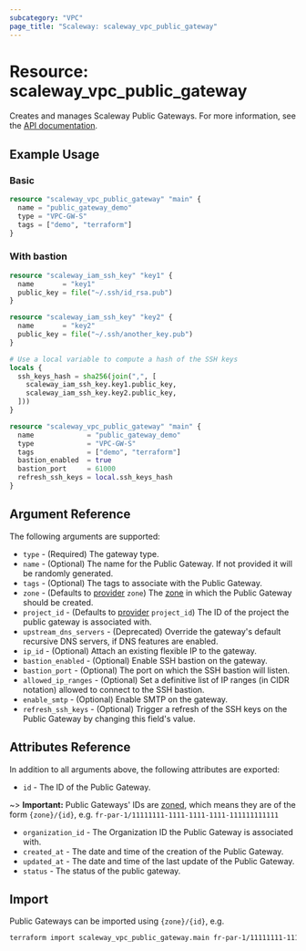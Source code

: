 ```yaml
---
subcategory: "VPC"
page_title: "Scaleway: scaleway_vpc_public_gateway"
---
```


# Resource: scaleway_vpc_public_gateway

Creates and manages Scaleway Public Gateways.
For more information, see the [API documentation](https://www.scaleway.com/en/developers/api/public-gateway).

## Example Usage

### Basic

```terraform
resource "scaleway_vpc_public_gateway" "main" {
  name = "public_gateway_demo"
  type = "VPC-GW-S"
  tags = ["demo", "terraform"]
}
```

### With bastion

```terraform
resource "scaleway_iam_ssh_key" "key1" {
  name       = "key1"
  public_key = file("~/.ssh/id_rsa.pub")
}

resource "scaleway_iam_ssh_key" "key2" {
  name       = "key2"
  public_key = file("~/.ssh/another_key.pub")
}

# Use a local variable to compute a hash of the SSH keys
locals {
  ssh_keys_hash = sha256(join(",", [
    scaleway_iam_ssh_key.key1.public_key,
    scaleway_iam_ssh_key.key2.public_key,
  ]))
}

resource "scaleway_vpc_public_gateway" "main" {
  name             = "public_gateway_demo"
  type             = "VPC-GW-S"
  tags             = ["demo", "terraform"]
  bastion_enabled  = true
  bastion_port     = 61000
  refresh_ssh_keys = local.ssh_keys_hash
}
```

## Argument Reference

The following arguments are supported:

- `type` - (Required) The gateway type.
- `name` - (Optional) The name for the Public Gateway. If not provided it will be randomly generated.
- `tags` - (Optional) The tags to associate with the Public Gateway.
- `zone` - (Defaults to [provider](../index.md#zone) `zone`) The [zone](../guides/regions_and_zones.md#zones) in which the Public Gateway should be created.
- `project_id` - (Defaults to [provider](../index.md#project_id) `project_id`) The ID of the project the public gateway is associated with.
- `upstream_dns_servers` - (Deprecated) Override the gateway's default recursive DNS servers, if DNS features are enabled.
- `ip_id` - (Optional) Attach an existing flexible IP to the gateway.
- `bastion_enabled` - (Optional) Enable SSH bastion on the gateway.
- `bastion_port` - (Optional) The port on which the SSH bastion will listen.
- `allowed_ip_ranges` - (Optional) Set a definitive list of IP ranges (in CIDR notation) allowed to connect to the SSH bastion.
- `enable_smtp` - (Optional) Enable SMTP on the gateway.
- `refresh_ssh_keys` - (Optional) Trigger a refresh of the SSH keys on the Public Gateway by changing this field's value.

## Attributes Reference

In addition to all arguments above, the following attributes are exported:

- `id` - The ID of the Public Gateway.

~> **Important:** Public Gateways' IDs are [zoned](../guides/regions_and_zones.md#resource-ids), which means they are of the form `{zone}/{id}`, e.g. `fr-par-1/11111111-1111-1111-1111-111111111111`

- `organization_id` - The Organization ID the Public Gateway is associated with.
- `created_at` - The date and time of the creation of the Public Gateway.
- `updated_at` - The date and time of the last update of the Public Gateway.
- `status` - The status of the public gateway.

## Import

Public Gateways can be imported using `{zone}/{id}`, e.g.

```bash
terraform import scaleway_vpc_public_gateway.main fr-par-1/11111111-1111-1111-1111-111111111111
```
